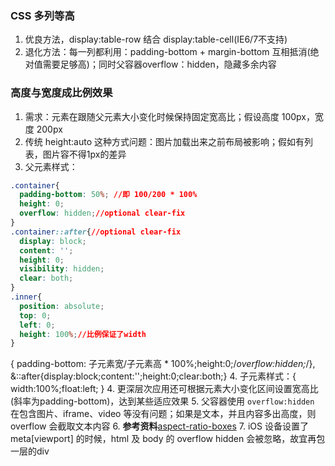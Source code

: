### CSS 多列等高

1. 优良方法，display:table-row 结合 display:table-cell(IE6/7不支持)
2. 退化方法：每一列都利用：padding-bottom + margin-bottom 互相抵消(绝对值需要足够高)；同时父容器overflow：hidden，隐藏多余内容

### 高度与宽度成比例效果

1. 需求：元素在跟随父元素大小变化时候保持固定宽高比；假设高度 100px，宽度 200px
2. 传统 height:auto 这种方式问题：图片加载出来之前布局被影响；假如有列表，图片容不得1px的差异
3. 父元素样式：

```css
.container{
  padding-bottom: 50%; //即 100/200 * 100%
  height: 0;
  overflow: hidden;//optional clear-fix
}
.container::after{//optional clear-fix
  display: block;
  content: '';
  height: 0;
  visibility: hidden;
  clear: both;
}
.inner{
  position: absolute;
  top: 0;
  left: 0;
  height: 100%;//比例保证了width
}
```
{ padding-bottom: 子元素宽/子元素高 * 100%;height:0;/*overflow:hidden;*/}, &::after{display:block;content:'';height:0;clear:both;}
4. 子元素样式：{ width:100%;float:left; }
4. 更深层次应用还可根据元素大小变化区间设置宽高比(斜率为padding-bottom)，达到某些适应效果
5. 父容器使用 `overflow:hidden` 在包含图片、iframe、video 等没有问题；如果是文本，并且内容多出高度，则 overflow 会截取文本内容 
6. **参考资料**[aspect-ratio-boxes](https://www.w3cplus.com/css/aspect-ratio-boxes.html)
7. iOS 设备设置了 meta\[viewport] 的时候，html 及 body 的 overflow hidden 会被忽略，故宜再包一层的div
